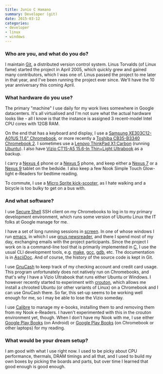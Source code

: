 ```yaml
---
title: Junio C Hamano
summary: Developer (git)
date: 2015-03-12
categories:
- developer
- linux
- windows
---
```


### Who are you, and what do you do?

I maintain [Git][], a distributed version control system. Linus Torvalds (of Linux fame) started the project in April 2005, which quickly grew and gained many contributors, which I was one of. Linus passed the project to me later in that year, and I've been running the project ever since. We'll have the 10 year anniversary this coming April.

### What hardware do you use?

The primary "machine" I use daily for my work lives somewhere in Google datacenters. It's all virtualised and I'm not sure what the actual hardware looks like - all I know is that the instance is assigned 3 recent-model Intel CPU cores with 12GB RAM.

On the end that has a keyboard and display, I use a [Samsung XE303C12-A01US 11.6" Chromebook][xe303c12-a01us], or more recently a [Toshiba CB35-B3340 Chromebook 2][cb35-b3340]. I sometimes use a [Lenovo ThinkPad X1 Carbon][thinkpad-x1-carbon] (running [Ubuntu][]). I also have [Vizio CT15-A5 15.6-In Thin+Light Ultrabook][ct15-a5] as a backup.

I carry a [Nexus 4][nexus-4] phone or a [Nexus 5][nexus-5] phone, and keep either a [Nexus 7][nexus-7] or a [Nexus 9][nexus-9] tablet on the bedside. I also keep a few Nook Simple Touch Glow-light e-Readers for bedtime reading.

To commute, I use a [Micro Sprite kick-scooter][sprite], as I hate walking and a bicycle is too bulky to get on a bus with.

### And what software?

I use [Secure Shell][secure-shell] SSH client on my Chromebooks to log in to my primary development environment, which runs some version of Ubuntu Linux the IT folks at Google manage for me.

I have a set of long running sessions in [screen][]. In one of whose windows I run [emacs][], in which I use [gnus newsreader][gnus], and there I spend most of my day, exchanging emails with the project participants. Since the project I work on is a command-line tool that is primarily implemented in [C][], I use the usual CLI development tools, e.g. [make][], [gcc][], [gdb][], etc. The documentation is in [AsciiDoc][]. And of course, the history of the source code is kept in Git.

I use [GnuCash][] to keep track of my checking account and credit card usage. This program unfortunately does not natively run on Chromebooks, and that's why I have a Vizio Ultrabook that runs either Ubuntu or Windows. I however recently started to experiment with [crouton][], which allows me install a chrooted Ubuntu (or other variants of Linux) on a Chromebook and I can use GnuCash there. So far, this set-up seems to be working well enough for me, so I may be able to lose the Vizio someday.

I use [Calibre][] to manage my e-books, installing them to and removing them from my Nook e-Readers. I haven't experimented with this in the crouton environment yet, though. When I don't have my Nook with me, I use either [Google Play Books][google-play-books-android] (on Android) or [Google Play Books][google-play-books] (on Chromebook or other laptops) for my reading.

### What would be your dream setup?

I am good with what I use right now. I used to be picky about CPU performance, thermals, DRAM timings and all that, and I used to build my own boxes by picking the boards and parts, but over time I learned that good enough is good enough.

[asciidoc]: http://www.methods.co.nz/asciidoc/ "A text file format and software that's easily translated to other formats."
[c]: https://en.wikipedia.org/wiki/C_(programming_language) "A compiled programming language."
[calibre]: https://calibre-ebook.com/ "An ebook library management tool."
[cb35-b3340]: http://web.archive.org/web/20210514110839/https://www.toshiba.com/us/computers/laptops/chromebook/cb30/CB35-B3340 "A 13.3 inch Chromebook 2 laptop."
[crouton]: https://github.com/dnschneid/crouton "A set of scripts to generate a chroot in Chrome OS."
[ct15-a5]: http://web.archive.org/web/20190506100832/https://www.amazon.com/VIZIO-CT15-A5-15-6-Inch-Light-Ultrabook/dp/B009PJHE7O "A 15.6 inch PC laptop."
[emacs]: http://www.gnu.org/software/emacs/ "A free open-source text editor."
[gcc]: http://gcc.gnu.org/ "Code compiler frontends."
[gdb]: http://www.gnu.org/software/gdb/ "A code debugger."
[git]: https://git-scm.com/ "A version control system."
[gnucash]: https://www.gnucash.org/ "Open-source personal finance software."
[gnus]: http://www.gnus.org/ "A mail and news reader for Emacs."
[google-play-books-android]: https://play.google.com/store/apps/details?id=com.google.android.apps.books "An Android app for reading books from Google Play."
[google-play-books]: https://chrome.google.com/webstore/detail/google-play-books/mmimngoggfoobjdlefbcabngfnmieonb "A Chrome extension for reading books from Google Play."
[make]: http://www.gnu.org/software/make/manual/make.html "Software to prepare code for compilation."
[nexus-4]: https://en.wikipedia.org/wiki/Nexus_4 "An Android smartphone."
[nexus-5]: http://web.archive.org/web/20150928131701/http://www.google.com:80/nexus/5/ "An Android smartphone."
[nexus-7]: http://web.archive.org/web/20210205175044/http://www.google.com/nexus/ "An Android tablet."
[nexus-9]: http://web.archive.org/web/20160728030510/http://www.google.com:80/nexus/9/ "An 8.9 inch Android tablet."
[screen]: http://www.gnu.org/software/screen/ "Think of it as tabs for your *nix terminal."
[secure-shell]: https://chrome.google.com/webstore/detail/deprecated-secure-shell-a/pnhechapfaindjhompbnflcldabbghjo "A terminal Chrome extension."
[sprite]: https://microkickboard.com/young-adult-teen-scooters/sprite "A foot-powered scooter."
[thinkpad-x1-carbon]: https://www.lenovo.com/us/en/laptops/thinkpad/thinkpad-x/ThinkPad-X1-Carbon-5th-Generation/p/22TP2TXX15G "A lightweight PC laptop with a 14 inch screen."
[ubuntu]: https://ubuntu.com/ "A Unix distribution."
[xe303c12-a01us]: http://www.samsung.com/us/computing/chromebooks/under-12/samsung-chromebook-xe303c12-a01us/ "A Chromebook laptop."
